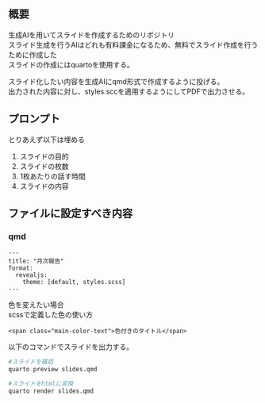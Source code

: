 ## 概要

生成AIを用いてスライドを作成するためのリポジトリ<br>
スライド生成を行うAIはどれも有料課金になるため、無料でスライド作成を行うために作成した<br>
スライドの作成にはquartoを使用する。<br>

スライド化したい内容を生成AIにqmd形式で作成するように投げる。<br>
出力された内容に対し、styles.sccを適用するようにしてPDFで出力させる。


## プロンプト

とりあえず以下は埋める

1. スライドの目的
2. スライドの枚数
3. 1枚あたりの話す時間
4. スライドの内容

## ファイルに設定すべき内容

### qmd

``` qmd
---
title: "月次報告"
format:
  revealjs:
    theme: [default, styles.scss]
---
```

色を変えたい場合<br>
scssで定義した色の使い方

``` qmd
<span class="main-color-text">色付きのタイトル</span>
```



以下のコマンドでスライドを出力する。

``` bash
#スライドを確認
quarto preview slides.qmd

#スライドをhtmlに変換
quarto render slides.qmd

```

